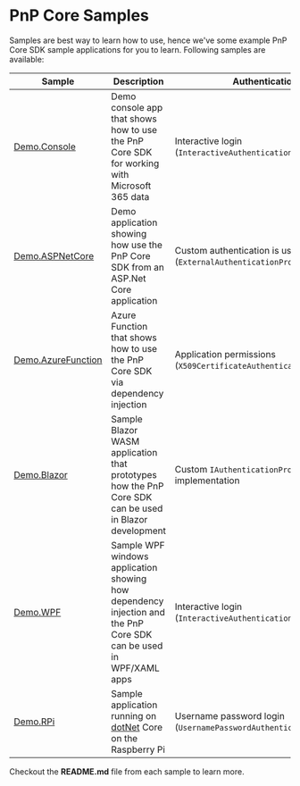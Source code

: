 # PnP Core Samples

Samples are best way to learn how to use, hence we've some example PnP Core SDK sample applications for you to learn. Following samples are available:

Sample | Description | Authentication
-------|-------------|----------------
[Demo.Console](Demo.Console/README.md) | Demo console app that shows how to use the PnP Core SDK for working with Microsoft 365 data | Interactive login (`InteractiveAuthenticationProvider`)
[Demo.ASPNetCore](Demo.ASPNetCore/README.md) | Demo application showing how use the PnP Core SDK from an ASP.Net Core application | Custom authentication is used via the (`ExternalAuthenticationProvider`)
[Demo.AzureFunction](Demo.AzureFunction/README.md) | Azure Function that shows how to use the PnP Core SDK via dependency injection | Application permissions (`X509CertificateAuthenticationProvider`)
[Demo.Blazor](Demo.Blazor/README.md) | Sample Blazor WASM application that prototypes how the PnP Core SDK can be used in Blazor development | Custom `IAuthenticationProvider` implementation
[Demo.WPF](Demo.WPF/README.md) | Sample WPF windows application showing how dependency injection and the PnP Core SDK can be used in WPF/XAML apps | Interactive login (`InteractiveAuthenticationProvider`) 
[Demo.RPi](Demo.RPi/README.md) | Sample application running on [dotNet](https://dotnet.microsoft.com/download/dotnet-core/3.1) Core on the Raspberry Pi | Username password login (`UsernamePasswordAuthenticationProvider`)

Checkout the **README.md** file from each sample to learn more.
